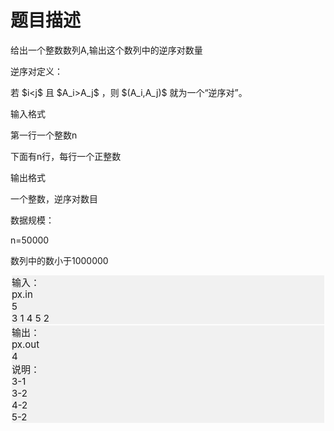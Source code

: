 # 题目描述


<p>
给出一个整数数列A,输出这个数列中的逆序对数量
</p>
<p>
逆序对定义：
</p>
<p>
若 $i&lt;j$ 且 $A_i&gt;A_j$ ，则 $(A_i,A_j)$ 就为一个“逆序对”。<aj 而且="" i=""></aj>
</p>
<p>
输入格式
</p>
<p>
第一行一个整数n
</p>
<p>
下面有n行，每行一个正整数
</p>
<p>
输出格式
</p>
<p>
一个整数，逆序对数目
</p>
<p>
数据规模：
</p>
<p>
n=50000
</p>
<p>
数列中的数小于1000000
</p>
<p style="margin-top:2px;margin-right:2px;margin-bottom:2px;margin-left:2px;font-size:15px;line-height:normal;white-space:normal;background-color:#F1F1F1;">
输入： <br/>
px.in<br/>
5<br/>
3 1 4 5 2
</p>
<p style="margin-top:2px;margin-right:2px;margin-bottom:2px;margin-left:2px;font-size:15px;line-height:normal;white-space:normal;background-color:#F1F1F1;">
输出：<br/>
px.out<br/>
4<br/>
说明：<br/>
3-1<br/>
3-2<br/>
4-2<br/>
5-2
</p>
<p>
<br/>
</p>
